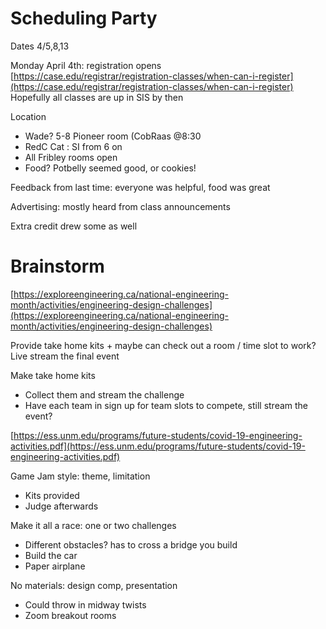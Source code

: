# Scheduling Party

Dates 4/5,8,13

Monday April 4th: registration opens [https://case.edu/registrar/registration-classes/when-can-i-register](https://case.edu/registrar/registration-classes/when-can-i-register) Hopefully all classes are up in SIS by then

Location

- Wade? 5-8 Pioneer room (CobRaas @8:30
- RedC Cat : SI from 6 on
- All Fribley rooms open
- Food? Potbelly seemed good, or cookies!

Feedback from last time: everyone was helpful, food was great

Advertising: mostly heard from class announcements

Extra credit drew some as well

# Brainstorm

[https://exploreengineering.ca/national-engineering-month/activities/engineering-design-challenges](https://exploreengineering.ca/national-engineering-month/activities/engineering-design-challenges)

Provide take home kits + maybe can check out a room / time slot to work?  
Live stream the final event

Make take home kits

- Collect them and stream the challenge
- Have each team in sign up for team slots to compete, still stream the event?

[https://ess.unm.edu/programs/future-students/covid-19-engineering-activities.pdf](https://ess.unm.edu/programs/future-students/covid-19-engineering-activities.pdf)

Game Jam style: theme, limitation

- Kits provided
- Judge afterwards

Make it all a race: one or two challenges

- Different obstacles? has to cross a bridge you build
- Build the car
- Paper airplane

No materials: design comp, presentation

- Could throw in midway twists
- Zoom breakout rooms